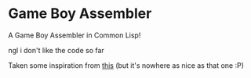 # Game Boy Assembler

A Game Boy Assembler in Common Lisp!

ngl i don't like the code so far

Taken some inspiration from [this](https://ahefner.livejournal.com/20528.html) (but it's nowhere as nice as that one :P)
